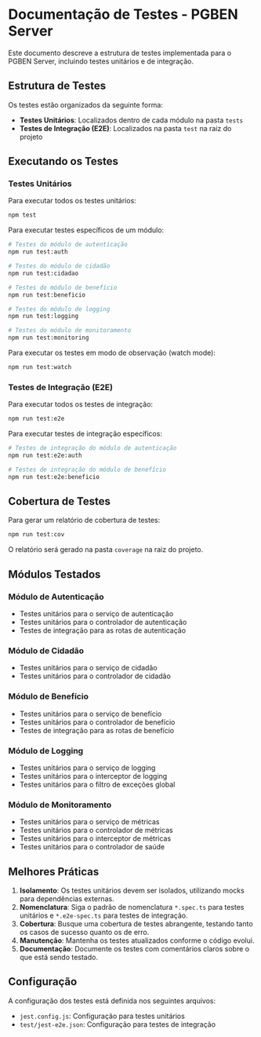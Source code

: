 # Documentação de Testes - PGBEN Server

Este documento descreve a estrutura de testes implementada para o PGBEN Server, incluindo testes unitários e de integração.

## Estrutura de Testes

Os testes estão organizados da seguinte forma:

- **Testes Unitários**: Localizados dentro de cada módulo na pasta `tests`
- **Testes de Integração (E2E)**: Localizados na pasta `test` na raiz do projeto

## Executando os Testes

### Testes Unitários

Para executar todos os testes unitários:

```bash
npm test
```

Para executar testes específicos de um módulo:

```bash
# Testes do módulo de autenticação
npm run test:auth

# Testes do módulo de cidadão
npm run test:cidadao

# Testes do módulo de benefício
npm run test:beneficio

# Testes do módulo de logging
npm run test:logging

# Testes do módulo de monitoramento
npm run test:monitoring
```

Para executar os testes em modo de observação (watch mode):

```bash
npm run test:watch
```

### Testes de Integração (E2E)

Para executar todos os testes de integração:

```bash
npm run test:e2e
```

Para executar testes de integração específicos:

```bash
# Testes de integração do módulo de autenticação
npm run test:e2e:auth

# Testes de integração do módulo de benefício
npm run test:e2e:beneficio
```

## Cobertura de Testes

Para gerar um relatório de cobertura de testes:

```bash
npm run test:cov
```

O relatório será gerado na pasta `coverage` na raiz do projeto.

## Módulos Testados

### Módulo de Autenticação
- Testes unitários para o serviço de autenticação
- Testes unitários para o controlador de autenticação
- Testes de integração para as rotas de autenticação

### Módulo de Cidadão
- Testes unitários para o serviço de cidadão
- Testes unitários para o controlador de cidadão

### Módulo de Benefício
- Testes unitários para o serviço de benefício
- Testes unitários para o controlador de benefício
- Testes de integração para as rotas de benefício

### Módulo de Logging
- Testes unitários para o serviço de logging
- Testes unitários para o interceptor de logging
- Testes unitários para o filtro de exceções global

### Módulo de Monitoramento
- Testes unitários para o serviço de métricas
- Testes unitários para o controlador de métricas
- Testes unitários para o interceptor de métricas
- Testes unitários para o controlador de saúde

## Melhores Práticas

1. **Isolamento**: Os testes unitários devem ser isolados, utilizando mocks para dependências externas.
2. **Nomenclatura**: Siga o padrão de nomenclatura `*.spec.ts` para testes unitários e `*.e2e-spec.ts` para testes de integração.
3. **Cobertura**: Busque uma cobertura de testes abrangente, testando tanto os casos de sucesso quanto os de erro.
4. **Manutenção**: Mantenha os testes atualizados conforme o código evolui.
5. **Documentação**: Documente os testes com comentários claros sobre o que está sendo testado.

## Configuração

A configuração dos testes está definida nos seguintes arquivos:

- `jest.config.js`: Configuração para testes unitários
- `test/jest-e2e.json`: Configuração para testes de integração
